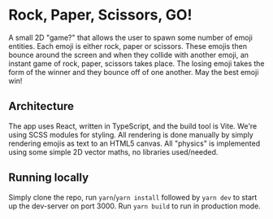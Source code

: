 # Rock, Paper, Scissors, GO!

A small 2D "game?" that allows the user to spawn some number of emoji entities.
Each emoji is either rock, paper or scissors.
These emojis then bounce around the screen and when they collide with
another emoji, an instant game of rock, paper, scissors takes place.
The losing emoji takes the form of the winner and they bounce off of one another.
May the best emoji win!

## Architecture

The app uses React, written in TypeScript, and the build tool is Vite. We're using
SCSS modules for styling.
All rendering is done manually by simply rendering emojis as text to an HTML5 canvas.
All "physics" is implemented using some simple 2D vector maths, no libraries used/needed.

## Running locally

Simply clone the repo, run `yarn`/`yarn install` followed by `yarn dev` to start up the
dev-server on port 3000.
Run `yarn build` to run in production mode.
